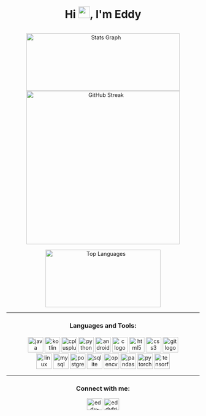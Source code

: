 <h1 align="center">Hi <img src="https://media.giphy.com/media/hvRJCLFzcasrR4ia7z/giphy.gif" width="30px"/>, I'm Eddy</h1>
<p align="center"> 
    <img src="https://komarev.com/ghpvc/?username=eddyfri&style=flat-square&color=blue" alt=""/>
</p>

<p align="center">
  <img src="https://github-readme-stats.vercel.app/api?username=eddyfri&hide_title=false&hide_rank=false&show_icons=true&count_private=true&disable_animations=false&theme=merko&locale=en&hide_border=false" height="150" alt="Stats Graph" width="400"/>
  <img src="https://github-readme-streak-stats.herokuapp.com/?user=eddyfri&theme=merko" alt="GitHub Streak" width="400"/>
</p>
<p align="center">
<img src="https://github-readme-stats.vercel.app/api/top-langs?username=eddyfri&locale=en&hide_title=false&layout=compact&card_width=320&langs_count=6&theme=merko&hide_border=false&hide=jupyter%20%notebook,tex" height="150" alt="Top Languages" width="300"/>
</p>

---

<h3 align="center" style="margin-bottom: 20px;">Languages and Tools:</h3>

<div align="center">
    <div>
  <img src="https://cdn.jsdelivr.net/gh/devicons/devicon/icons/java/java-original.svg" height="40" alt="java logo"  />
  <img src="https://cdn.jsdelivr.net/gh/devicons/devicon/icons/kotlin/kotlin-original.svg" height="40" alt="kotlin logo"  />
  <img src="https://cdn.jsdelivr.net/gh/devicons/devicon/icons/cplusplus/cplusplus-original.svg" height="40" alt="cplusplus logo"  />
  <img src="https://cdn.jsdelivr.net/gh/devicons/devicon/icons/python/python-original.svg" height="40" alt="python logo"  />
  <img src="https://cdn.jsdelivr.net/gh/devicons/devicon/icons/android/android-original.svg" height="40" alt="android logo"  />
  <img src="https://cdn.jsdelivr.net/gh/devicons/devicon/icons/c/c-original.svg" height="40" alt="c logo"  />
  <img src="https://cdn.jsdelivr.net/gh/devicons/devicon/icons/html5/html5-original.svg" height="40" alt="html5 logo"  />
  <img src="https://cdn.jsdelivr.net/gh/devicons/devicon/icons/css3/css3-original.svg" height="40" alt="css3 logo"  />
  <img src="https://cdn.jsdelivr.net/gh/devicons/devicon/icons/git/git-original.svg" height="40" alt="git logo"  />
</div>

<div>
  <img src="https://cdn.jsdelivr.net/gh/devicons/devicon/icons/linux/linux-original.svg" height="40" alt="linux logo"  />
  <img src="https://cdn.jsdelivr.net/gh/devicons/devicon/icons/mysql/mysql-original.svg" height="40" alt="mysql logo"  />
  <img src="https://cdn.jsdelivr.net/gh/devicons/devicon/icons/postgresql/postgresql-original.svg" height="40" alt="postgresql logo"  />
  <img src="https://cdn.jsdelivr.net/gh/devicons/devicon/icons/sqlite/sqlite-original.svg" height="40" alt="sqlite logo"  />
  <img src="https://cdn.jsdelivr.net/gh/devicons/devicon/icons/opencv/opencv-original.svg" height="40" alt="opencv logo"  />
  <img src="https://cdn.jsdelivr.net/gh/devicons/devicon/icons/pandas/pandas-original.svg" height="40" alt="pandas logo"  />
  <img src="https://cdn.jsdelivr.net/gh/devicons/devicon/icons/pytorch/pytorch-original.svg" height="40" alt="pytorch logo"  />
  <img src="https://cdn.jsdelivr.net/gh/devicons/devicon/icons/tensorflow/tensorflow-original.svg" height="40" alt="tensorflow logo"  />
</div>

---

<h3 align="center">Connect with me:</h3>
<p align="center">
<a href="https://linkedin.com/in/eddy-frighetto" target="blank"><img align="center" src="https://raw.githubusercontent.com/rahuldkjain/github-profile-readme-generator/master/src/images/icons/Social/linked-in-alt.svg" alt="eddy-frighetto" height="30" width="40" /></a>
<a href="https://instagram.com/eddyfri_" target="blank"><img align="center" src="https://raw.githubusercontent.com/rahuldkjain/github-profile-readme-generator/master/src/images/icons/Social/instagram.svg" alt="eddyfri_" height="30" width="40" /></a>
</p>

